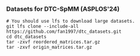 ### Datasets for DTC-SpMM (ASPLOS'24)

```shell
# You should use lfs to download large datasets.
git lfs clone --include-all https://github.com/fan1997/dtc_datasets.git
cd dtc_datasets
tar -zxvf reordered_matrices.tar.gz
tar -zxvf origin_matrices.tar.gz
```

